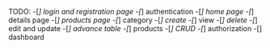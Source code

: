 TODO: 
  -[*] login and registration page
  -[*] authentication
  -[*] home page
  -[*] details page
  -[*] products page
  -[*] category
      -[*] create
      -[*] view
      -[*] delete
      -[*] edit and update
      -[*] advance table
  -[*] products
      -[*] CRUD
  -[*] authorization
  -[] dashboard